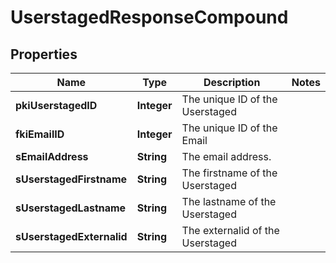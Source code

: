 

# UserstagedResponseCompound

## Properties

Name | Type | Description | Notes
------------ | ------------- | ------------- | -------------
**pkiUserstagedID** | **Integer** | The unique ID of the Userstaged | 
**fkiEmailID** | **Integer** | The unique ID of the Email | 
**sEmailAddress** | **String** | The email address. | 
**sUserstagedFirstname** | **String** | The firstname of the Userstaged | 
**sUserstagedLastname** | **String** | The lastname of the Userstaged | 
**sUserstagedExternalid** | **String** | The externalid of the Userstaged | 




